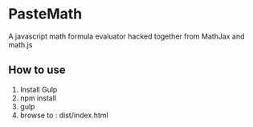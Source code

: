 PasteMath
=========

A javascript math formula evaluator hacked together from MathJax and math.js

How to use
----------
1. Install Gulp
2. npm install
3. gulp
4. browse to : dist/index.html
